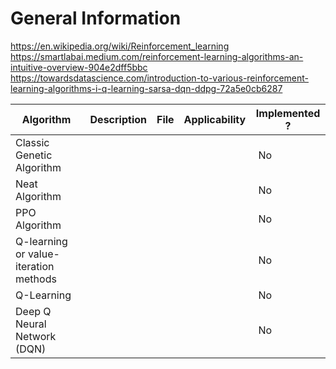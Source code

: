 # General Information
https://en.wikipedia.org/wiki/Reinforcement_learning
https://smartlabai.medium.com/reinforcement-learning-algorithms-an-intuitive-overview-904e2dff5bbc
https://towardsdatascience.com/introduction-to-various-reinforcement-learning-algorithms-i-q-learning-sarsa-dqn-ddpg-72a5e0cb6287

| Algorithm | Description | File | Applicability | Implemented ? |
| --- | --- | --- | --- | --- |
| Classic Genetic Algorithm |  |  |  | No |
| Neat Algorithm |  |  |  | No |
| PPO Algorithm |  |  |  | No |
| Q-learning or value-iteration methods |  |  |  | No |
| Q-Learning |  |  |  | No |
| Deep Q Neural Network (DQN) |  |  |  | No |